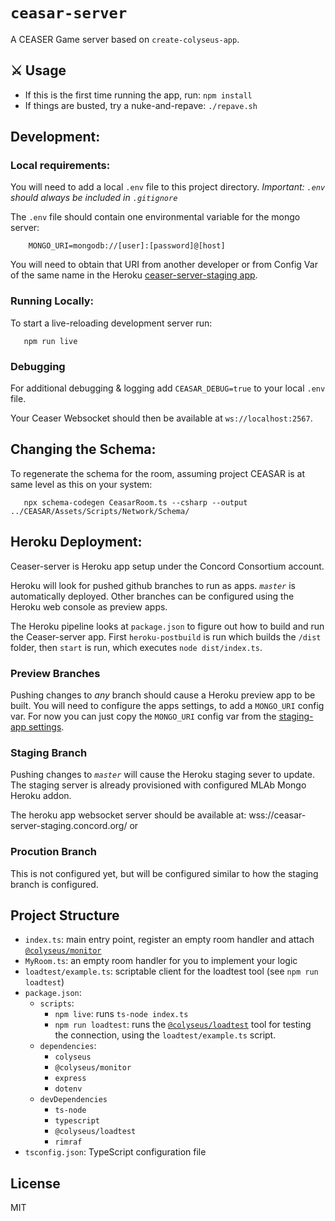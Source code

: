 # `ceasar-server`

A CEASER Game server based on `create-colyseus-app`.

## :crossed_swords: Usage
* If this is the first time running the app, run: `npm install`
* If things are busted, try a nuke-and-repave: `./repave.sh`

## Development:

### Local requirements:
You will need to add a local `.env` file to this project directory.
*Important: `.env` should always be included in `.gitignore`*

The `.env` file should contain one environmental variable for the mongo server:

```
    MONGO_URI=mongodb://[user]:[password]@[host]
```

You will need to obtain that URI from another developer or from
Config Var of the same name in the Heroku [ceaser-server-staging app](https://dashboard.heroku.com/apps/ceaser-server-staging/settings).

### Running Locally:

To start a live-reloading development server run:
```
   npm run live
```

### Debugging

For additional debugging & logging add `CEASAR_DEBUG=true` to your local `.env` file.

Your Ceaser Websocket should then be available at `ws://localhost:2567`.

## Changing the Schema:

To regenerate the schema for the room, assuming project CEASAR is at same level as this on your system:

```
   npx schema-codegen CeasarRoom.ts --csharp --output ../CEASAR/Assets/Scripts/Network/Schema/
```

## Heroku Deployment:
Ceaser-server is Heroku app setup under the Concord Consortium account.

Heroku will look for pushed github branches to run as apps. *`master`* is automatically
deployed. Other branches can be configured using the Heroku web console as preview apps.

The Heroku pipeline looks at `package.json` to figure out how to build and run
the Ceaser-server app. First `heroku-postbuild` is run which builds the `/dist`
folder, then `start` is run, which executes `node dist/index.ts`.

### Preview Branches
Pushing changes to *any* branch should cause a Heroku preview app to be built.
You will need to configure the apps settings, to add a `MONGO_URI` config var.
For now you can just copy the `MONGO_URI` config var from the
[staging-app settings](https://dashboard.heroku.com/apps/ceasar-server-staging/settings).

### Staging Branch
Pushing changes to *`master`* will cause the Heroku staging sever to update.
The staging server is already provisioned with configured MLAb Mongo Heroku addon.

The heroku app websocket server should be available at:
wss://ceasar-server-staging.concord.org/ or

### Procution Branch
This is not configured yet, but will be configured similar to how the staging branch is configured.

## Project Structure

- `index.ts`: main entry point, register an empty room handler and attach [`@colyseus/monitor`](https://github.com/colyseus/colyseus-monitor)
- `MyRoom.ts`: an empty room handler for you to implement your logic
- `loadtest/example.ts`: scriptable client for the loadtest tool (see `npm run loadtest`)
- `package.json`:
    - `scripts`:
        - `npm live`: runs `ts-node index.ts`
        - `npm run loadtest`: runs the [`@colyseus/loadtest`](https://github.com/colyseus/colyseus-loadtest/) tool for testing the connection, using the `loadtest/example.ts` script.
    - `dependencies`:
        - `colyseus`
        - `@colyseus/monitor`
        - `express`
        - `dotenv`
    - `devDependencies`
        - `ts-node`
        - `typescript`
        - `@colyseus/loadtest`
        - `rimraf`
- `tsconfig.json`: TypeScript configuration file


## License

MIT
